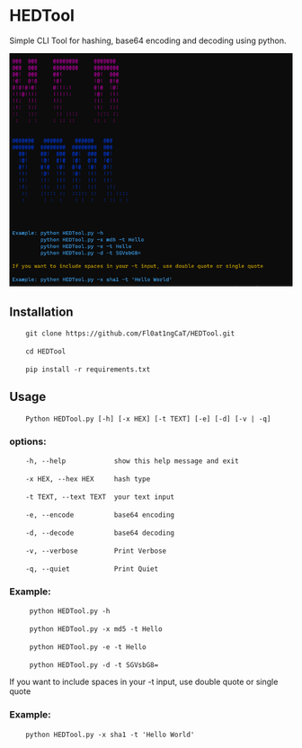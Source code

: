 # HEDTool
Simple CLI Tool for hashing, base64 encoding and decoding using python.

![HEDTool](https://github.com/Fl0at1ngCaT/HEDTool/blob/main/resourses/HEDTool.png?raw=true "HEDTool")

## Installation

        git clone https://github.com/Fl0at1ngCaT/HEDTool.git

        cd HEDTool

        pip install -r requirements.txt


## Usage

        Python HEDTool.py [-h] [-x HEX] [-t TEXT] [-e] [-d] [-v | -q]

### options:

        -h, --help            show this help message and exit

        -x HEX, --hex HEX     hash type

        -t TEXT, --text TEXT  your text input

        -e, --encode          base64 encoding

        -d, --decode          base64 decoding

        -v, --verbose         Print Verbose

        -q, --quiet           Print Quiet



### Example: 

         python HEDTool.py -h

         python HEDTool.py -x md5 -t Hello

         python HEDTool.py -e -t Hello

         python HEDTool.py -d -t SGVsbG8=




If you want to include spaces in your -t input, use double quote or single quote

### Example: 

        python HEDTool.py -x sha1 -t 'Hello World'
